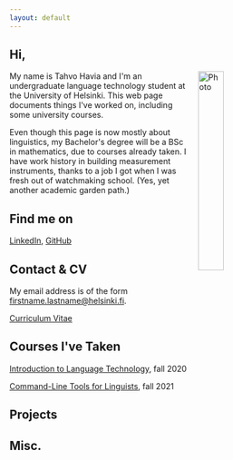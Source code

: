 ```yaml
---
layout: default
---
```


## Hi,

<img src="assets/images/me.jpg" alt="Photo" hspace="20" width="30%" align="right"/> My name is Tahvo Havia and I'm an undergraduate language technology student at the University of Helsinki. This web page documents things I've worked on, including some university courses. 

Even though this page is now mostly about linguistics, my Bachelor's degree will be a BSc in mathematics, due to courses already taken. I have work history in building measurement instruments, thanks to a job I got when I was fresh out of watchmaking school. (Yes, yet another academic garden path.)

## Find me on

[LinkedIn](https://www.linkedin.com/in/tahvo-havia-87404994), [GitHub](https://github.com/ant1passive)

## Contact & CV

My email address is of the form firstname.lastname@helsinki.fi. 

[Curriculum Vitae](assets/documents/cv-th.pdf)

## Courses I've Taken

[Introduction to Language Technology](https://studies.helsinki.fi/courses/cur/hy-opt-cur-2122-43b8f122-8ca2-453b-addd-cbfd756c3306/Introduction_to_Language_Technology_Lectures), fall 2020

[Command-Line Tools for Linguists](https://studies.helsinki.fi/courses/cur/hy-opt-cur-2122-261401a1-c550-4436-91b9-7edf4a1a3b57/Command_Line_Tools_for_Linguists_exercise_session_Lectures), fall 2021

## Projects

## Misc. 
